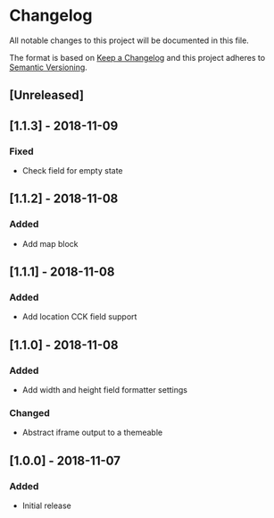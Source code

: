 Changelog
=========
All notable changes to this project will be documented in this file.

The format is based on [Keep a Changelog](http://keepachangelog.com/en/1.0.0/)
and this project adheres to [Semantic Versioning](http://semver.org/spec/v2.0.0.html).

[Unreleased]
------------

[1.1.3] - 2018-11-09
--------------------
### Fixed
- Check field for empty state

[1.1.2] - 2018-11-08
--------------------
### Added
- Add map block

[1.1.1] - 2018-11-08
--------------------
### Added
- Add location CCK field support

[1.1.0] - 2018-11-08
--------------------
### Added
- Add width and height field formatter settings

### Changed
- Abstract iframe output to a themeable

[1.0.0] - 2018-11-07
--------------------
### Added
- Initial release
